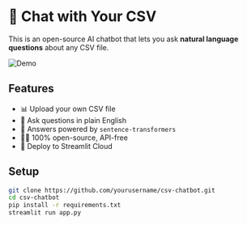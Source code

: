 # 🤖 Chat with Your CSV

This is an open-source AI chatbot that lets you ask **natural language questions** about any CSV file.

![Demo](assets/preview.gif)

## Features

- 📊 Upload your own CSV file
- 💬 Ask questions in plain English
- 🧠 Answers powered by `sentence-transformers`
- 🧑‍💻 100% open-source, API-free
- 🚀 Deploy to Streamlit Cloud

## Setup

```bash
git clone https://github.com/yourusername/csv-chatbot.git
cd csv-chatbot
pip install -r requirements.txt
streamlit run app.py
